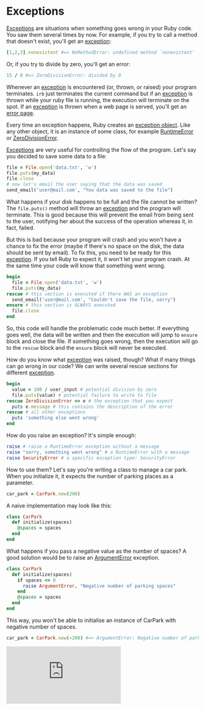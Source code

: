 # Exceptions

[Exceptions](http://www.ruby-doc.org/core-2.1.1/Exception.html) are situations when something goes wrong in your Ruby code. You saw them several times by now. For example, if you try to call a method that doesn't exist, you'll get an [exception](http://www.ruby-doc.org/core-2.1.1/Exception.html):

````ruby
[1,2,3].nonexistent #=> NoMethodError: undefined method `nonexistent'
````

Or, if you try to divide by zero, you'll get an error:

````ruby
15 / 0 #=> ZeroDivisionError: divided by 0
````

Whenever an [exception](http://www.ruby-doc.org/core-2.1.1/Exception.html) is encountered (or, thrown, or raised) your program terminates. `irb` just terminates the current command but if an [exception](http://www.ruby-doc.org/core-2.1.1/Exception.html) is thrown while your ruby file is running, the execution will terminate on the spot. If an [exception](http://www.ruby-doc.org/core-2.1.1/Exception.html) is thrown when a web page is served, you'll get an [error page](https://www.google.co.uk/search?q=error+page&um=1&ie=UTF-8&hl=en&tbm=isch&source=og&sa=N&tab=wi&ei=HpcsUrmbJKid7Qb8-4CABA&biw=1920&bih=1083&sei=H5csUqL5L7Gf7Abax4HIDw#hl=en&q=500+error+page&tbm=isch&um=1).

Every time an exception happens, Ruby creates an [exception object](http://www.ruby-doc.org/core-2.1.1/Exception.html). Like any other object, it is an instance of some class, for example [RuntimeError](http://www.ruby-doc.org/core-2.1.2/RuntimeError.html) or [ZeroDivisionError](http://www.ruby-doc.org/core-2.1.2/ZeroDivisionError.html).

[Exceptions](http://www.ruby-doc.org/core-2.1.1/Exception.html) are very useful for controlling the flow of the program. Let's say you decided to save some data to a file:

````ruby
file = File.open('data.txt', 'w')
file.puts(my_data)
file.close
# now let's email the user saying that the data was saved
send_email('user@mail.com', "You data was saved to the file")
````

What happens if your disk happens to be full and the file cannot be written? The `file.puts()` method will throw an [exception](http://www.ruby-doc.org/core-2.1.1/Exception.html) and the program will terminate. This is good because this will prevent the email from being sent to the user, notifying her about the success of the operation whereas it, in fact, failed.

But this is bad because your program will crash and you won't have a chance to fix the error (maybe if there's no space on the disk, the data should be sent by email). To fix this, you need to be ready for this [exception](http://www.ruby-doc.org/core-2.1.1/Exception.html). If you tell Ruby to expect it, it won't let your program crash. At the same time your code will know that something went wrong.

````ruby
begin
  file = File.open('data.txt', 'w')
  file.puts(my_data)  
rescue # this section is executed if there WAS an exception
  send_email('user@mail.com', "Couldn't save the file, sorry")
ensure # this section is ALWAYS executed
  file.close
end
````

So, this code will handle the problematic code much better. If everything goes well, the data will be written and then the execution will jump to `ensure` block and close the file. If something goes wrong, then the execution will go to the `rescue` block and the `ensure` block will never be executed. 

How do you know what [exception](http://www.ruby-doc.org/core-2.1.1/Exception.html) was raised, though? What if many things can go wrong in our code? We can write several rescue sections for different [exception](http://www.ruby-doc.org/core-2.1.1/Exception.html).

````ruby
begin
  value = 100 / user_input # potential division by zero
  file.puts(value) # potential failure to write to file
rescue ZeroDivisionError => e # the exception that you expect
  puts e.message # this contains the description of the error
rescue # all other exceptions
  puts 'something else went wrong'
end
````

How do you raise an exception? It's simple enough:

````ruby
raise # raise a RuntimeError exception without a message
raise "sorry, something went wrong" # a RuntimeError with a message
raise SecurityError # a specific exception type: SecurityError
````

How to use them? Let's say you're writing a class to manage a car park. When you initialize it, it expects the number of parking places as a parameter.

````ruby
car_park = CarPark.new(200)
````

A naive implementation may look like this:

````ruby
class CarPark
  def initialize(spaces)
    @spaces = spaces
  end
end
````

What happens if you pass a negative value as the number of spaces? A good solution would be to raise an [ArgumentError](http://ruby-doc.org/core-2.1.2/ArgumentError.html) exception.

````ruby
class CarPark
  def initialize(spaces)
    if spaces <= 0
      raise ArgumentError, "Negative number of parking spaces"
    end
    @spaces = spaces
  end
end
````

This way, you won't be able to initialise an instance of CarPark with negative number of spaces.

````ruby
car_park = CarPark.new(-200) #=> ArgumentError: Negative number of parking spaces
````

![Tracking pixel](https://githubanalytics.herokuapp.com/course/pills/exceptions.md)
